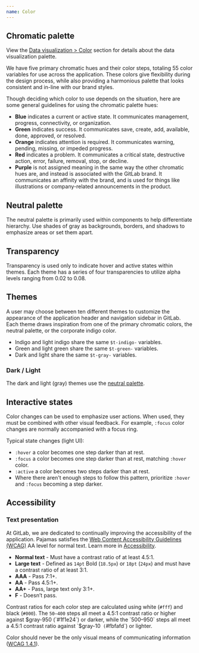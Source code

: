 ```yaml
---
name: Color
---
```


## Chromatic palette

<note>View the [Data visualization > Color](/data-visualization/color) section for details about the data visualization palette.</note>

We have five primary chromatic hues and their color steps, totaling 55 color variables for use across the application. These colors give flexibility during the design process, while also providing a harmonious palette that looks consistent and in-line with our brand styles.

Though deciding which color to use depends on the situation, here are some general guidelines for using the chromatic palette hues:

- **Blue** indicates a current or active state. It communicates management, progress, connectivity, or organization.
- **Green** indicates success. It communicates save, create, add, available, done, approved, or resolved.
- **Orange** indicates attention is required. It communicates warning, pending, missing, or impeded progress.
- **Red** indicates a problem. It communicates a critical state, destructive action, error, failure, removal, stop, or decline.
- **Purple** is not assigned meaning in the same way the other chromatic hues are, and instead is associated with the GitLab brand. It communicates an affinity with the brand, and is used for things like illustrations or company-related announcements in the product.

<div class="gl-display-grid gl-grid-template-columns-2 gl-gap-7 gl-mb-11">
  <color-palette
    class="md"
    background-class-prefix="c-background-"
    name="Blue"
    :shades="[
      {
        name: 'blue-50',
        code: '#e9f3fc',
      },
      {
        name: 'blue-100',
        code: '#cbe2f9',
      },
      {
        name: 'blue-200',
        code: '#9dc7f1',
      },
      {
        name: 'blue-300',
        code: '#63a6e9',
      },
      {
        name: 'blue-400',
        code: '#428fdc',
      },
      {
        name: 'blue-500',
        code: '#1f75cb',
        classes: ['color-priority', 'f-inverted']
      },
      {
        name: 'blue-600',
        code: '#1068bf',
        classes: ['f-inverted']
      },
      {
        name: 'blue-700',
        code: '#0b5cad',
        classes: ['f-inverted']
      },
      {
        name: 'blue-800',
        code: '#064787',
        classes: ['f-inverted']
      },
      {
        name: 'blue-900',
        code: '#033464',
        classes: ['f-inverted']
      },
      {
        name: 'blue-950',
        code: '#002850',
        classes: ['f-inverted']
      },
    ]"
    show-contrast-scores></color-palette>
  <color-palette
    class="md"
    background-class-prefix="c-background-"
    name="Green"
    :shades="[
      {
        name: 'green-50',
        code: '#ecf4ee',
      },
      {
        name: 'green-100',
        code: '#c3e6cd',
      },
      {
        name: 'green-200',
        code: '#91d4a8',
      },
      {
        name: 'green-300',
        code: '#52b87a',
      },
      {
        name: 'green-400',
        code: '#2da160',
      },
      {
        name: 'green-500',
        code: '#108548',
        classes: ['color-priority', 'f-inverted']
      },
      {
        name: 'green-600',
        code: '#217645',
        classes: ['f-inverted']
      },
      {
        name: 'green-700',
        code: '#24663b',
        classes: ['f-inverted']
      },
      {
        name: 'green-800',
        code: '#0d532a',
        classes: ['f-inverted']
      },
      {
        name: 'green-900',
        code: '#0a4020',
        classes: ['f-inverted']
      },
      {
        name: 'green-950',
        code: '#072b15',
        classes: ['f-inverted']
      },
    ]"
    show-contrast-scores></color-palette>
  <color-palette
    class="md"
    background-class-prefix="c-background-"
    name="Orange"
    :shades="[
      {
        name: 'orange-50',
        code: '#fdf1dd',
      },
      {
        name: 'orange-100',
        code: '#f5d9a8',
      },
      {
        name: 'orange-200',
        code: '#e9be74',
      },
      {
        name: 'orange-300',
        code: '#d99530',
      },
      {
        name: 'orange-400',
        code: '#c17d10',
      },
      {
        name: 'orange-500',
        code: '#ab6100',
        classes: ['color-priority', 'f-inverted']
      },
      {
        name: 'orange-600',
        code: '#9e5400',
        classes: ['f-inverted']
      },
      {
        name: 'orange-700',
        code: '#8f4700',
        classes: ['f-inverted']
      },
      {
        name: 'orange-800',
        code: '#703800',
        classes: ['f-inverted']
      },
      {
        name: 'orange-900',
        code: '#5c2900',
        classes: ['f-inverted']
      },
      {
        name: 'orange-950',
        code: '#421f00',
        classes: ['f-inverted']
      },
    ]"
    show-contrast-scores></color-palette>
  <color-palette
    class="md"
    background-class-prefix="c-background-"
    name="Red"
    :shades="[
      {
        name: 'red-50',
        code: '#fcf1ef',
      },
      {
        name: 'red-100',
        code: '#fdd4cd',
      },
      {
        name: 'red-200',
        code: '#fcb5aa',
      },
      {
        name: 'red-300',
        code: '#f57f6c',
      },
      {
        name: 'red-400',
        code: '#ec5941',
      },
      {
        name: 'red-500',
        code: '#dd2b0e',
        classes: ['color-priority', 'f-inverted']
      },
      {
        name: 'red-600',
        code: '#c91c00',
        classes: ['f-inverted']
      },
      {
        name: 'red-700',
        code: '#ae1800',
        classes: ['f-inverted']
      },
      {
        name: 'red-800',
        code: '#8d1300',
        classes: ['f-inverted']
      },
      {
        name: 'red-900',
        code: '#660e00',
        classes: ['f-inverted']
      },
      {
        name: 'red-950',
        code: '#4d0a00',
        classes: ['f-inverted']
      },
    ]"
    show-contrast-scores></color-palette>
  <color-palette
    class="md"
    background-class-prefix="c-background-"
    name="Purple"
    :shades="[
      {
        name: 'purple-50',
        code: '#f4f0ff',
      },
      {
        name: 'purple-100',
        code: '#e1d8f9',
      },
      {
        name: 'purple-200',
        code: '#cbbbf2',
      },
      {
        name: 'purple-300',
        code: '#ac93e6',
      },
      {
        name: 'purple-400',
        code: '#9475db',
      },
      {
        name: 'purple-500',
        code: '#7b58cf',
        classes: ['color-priority', 'f-inverted']
      },
      {
        name: 'purple-600',
        code: '#694cc0',
        classes: ['f-inverted']
      },
      {
        name: 'purple-700',
        code: '#5943b6',
        classes: ['f-inverted']
      },
      {
        name: 'purple-800',
        code: '#453894',
        classes: ['f-inverted']
      },
      {
        name: 'purple-900',
        code: '#2f2a6b',
        classes: ['f-inverted']
      },
      {
        name: 'purple-950',
        code: '#232150',
        classes: ['f-inverted']
      },
    ]"
    show-contrast-scores></color-palette>
</div>

<div class="gl-display-grid gl-grid-template-columns-2 gl-gap-7 gl-mb-11">
  <div class="md">

## Neutral palette

The neutral palette is primarily used within components to help differentiate hierarchy. Use shades of gray as backgrounds, borders, and shadows to emphasize areas or set them apart.

<color-palette
    background-class-prefix="c-background-"
    :shades="[
      {
        name: 'white',
        code: '#ffffff',
      },
      {
        name: 'gray-10',
        code: '#fbfafd',
      },
      {
        name: 'gray-50',
        code: '#ececef',
      },
      {
        name: 'gray-100',
        code: '#dcdcde',
      },
      {
        name: 'gray-200',
        code: '#bfbfc3',
      },
      {
        name: 'gray-300',
        code: '#a4a3a8',
      },
      {
        name: 'gray-400',
        code: '#89888d',
      },
      {
        name: 'gray-500',
        code: '#737278',
        classes: ['f-inverted']
      },
      {
        name: 'gray-600',
        code: '#626168',
        classes: ['f-inverted']
      },
      {
        name: 'gray-700',
        code: '#535158',
        classes: ['f-inverted']
      },
      {
        name: 'gray-800',
        code: '#434248',
        classes: ['f-inverted']
      },
      {
        name: 'gray-900',
        code: '#333238',
        classes: ['f-inverted']
      },
      {
        name: 'gray-950',
        code: '#1f1e24',
        classes: ['f-inverted']
      },
      {
        name: 'black',
        code: '#000000',
        classes: ['f-inverted']
      },
    ]"
    show-contrast-scores></color-palette>

  </div>

  <div class="md">

## Transparency

Transparency is used only to indicate hover and active states within themes. Each theme has a series of four transparencies to utilize alpha levels ranging from 0.02 to 0.08.

<color-palette
    :shades="[
      {
        name: 't-gray-a-02',
        code: 'rgba($gray-950, 0.02)',
      },
      {
        name: 't-gray-a-04',
        code: 'rgba($gray-950, 0.04)',
      },
      {
        name: 't-gray-a-06',
        code: 'rgba($gray-950, 0.06)',
      },
      {
        name: 't-gray-a-08',
        code: 'rgba($gray-950, 0.08)',
      },
      {
        name: 't-gray-a-16',
        code: 'rgba($gray-950, 0.16)',
      },
      {
        name: 't-gray-a-24',
        code: 'rgba($gray-950, 0.24)',
      },
    ]"></color-palette>

  </div>
</div>

## Themes

A user may choose between ten different themes to customize the appearance of the application header and navigation sidebar in GitLab. Each theme draws inspiration from one of the primary chromatic colors, the neutral palette, or the corporate indigo color.

- Indigo and light indigo share the same `$t-indigo-` variables.
- Green and light green share the same `$t-green-` variables.
- Dark and light share the same `$t-gray-` variables.

<div class="gl-display-grid gl-grid-template-columns-4 gl-gap-7 gl-mb-6">
  <color-palette
    name="Indigo / Light indigo"
    class="md"
    :shades="[
      {
        name: 't-indigo-50',
        code: '#f1f1ff',
      },
      {
        name: 't-indigo-100',
        code: '#dbdbf8',
      },
      {
        name: 't-indigo-200',
        code: '#c7c7f2',
      },
      {
        name: 't-indigo-300',
        code: '#a2a2e6',
      },
      {
        name: 't-indigo-400',
        code: '#8181d7',
      },
      {
        name: 't-indigo-500',
        code: '#6666c4',
        classes: ['f-inverted']
      },
      {
        name: 't-indigo-600',
        code: '#5252b5',
        classes: ['f-inverted']
      },
      {
        name: 't-indigo-700',
        code: '#41419f',
        classes: ['f-inverted']
      },
      {
        name: 't-indigo-800',
        code: '#303083',
        classes: ['f-inverted']
      },
      {
        name: 't-indigo-900',
        code: '#222261',
        classes: ['f-inverted']
      },
      {
        name: 't-indigo-950',
        code: '#14143d',
        classes: ['f-inverted']
      },
    ]"></color-palette>
  <color-palette
    name="Blue"
    class="md"
    :shades="[
      {
        name: 't-blue-50',
        code: '#cdd8e3',
      },
      {
        name: 't-blue-100',
        code: '#b9cadc',
      },
      {
        name: 't-blue-200',
        code: '#a6bdd5',
      },
      {
        name: 't-blue-300',
        code: '#81a5c9',
      },
      {
        name: 't-blue-400',
        code: '#628eb9',
      },
      {
        name: 't-blue-500',
        code: '#4977a5',
        classes: ['f-inverted']
      },
      {
        name: 't-blue-600',
        code: '#346596',
        classes: ['f-inverted']
      },
      {
        name: 't-blue-700',
        code: '#235180',
        classes: ['f-inverted']
      },
      {
        name: 't-blue-800',
        code: '#153c63',
        classes: ['f-inverted']
      },
      {
        name: 't-blue-900',
        code: '#0b2640',
        classes: ['f-inverted']
      },
      {
        name: 't-blue-950',
        code: '#04101c',
        classes: ['f-inverted']
      },
    ]"></color-palette>
  <color-palette
    name="Light blue"
    class="md"
    :shades="[
      {
        name: 't-light-blue-50',
        code: '#dde6ee',
      },
      {
        name: 't-light-blue-100',
        code: '#c1d4e6',
      },
      {
        name: 't-light-blue-200',
        code: '#a0bedc',
      },
      {
        name: 't-light-blue-300',
        code: '#74a3d3',
      },
      {
        name: 't-light-blue-400',
        code: '#4f8bc7',
      },
      {
        name: 't-light-blue-500',
        code: '#3476b9',
        classes: ['f-inverted']
      },
      {
        name: 't-light-blue-600',
        code: '#2268ae',
        classes: ['f-inverted']
      },
      {
        name: 't-light-blue-700',
        code: '#145aa1',
        classes: ['f-inverted']
      },
      {
        name: 't-light-blue-800',
        code: '#0e4d8d',
        classes: ['f-inverted']
      },
      {
        name: 't-light-blue-900',
        code: '#0c4277',
        classes: ['f-inverted']
      },
      {
        name: 't-light-blue-950',
        code: '#0a3764',
        classes: ['f-inverted']
      },
    ]"></color-palette>
  <color-palette
    name="Green / Light green"
    class="md"
    :shades="[
      {
        name: 't-green-50',
        code: '#dde9de',
      },
      {
        name: 't-green-100',
        code: '#b1d6b5',
      },
      {
        name: 't-green-200',
        code: '#8cc497',
      },
      {
        name: 't-green-300',
        code: '#69af7d',
      },
      {
        name: 't-green-400',
        code: '#499767',
      },
      {
        name: 't-green-500',
        code: '#308258',
        classes: ['f-inverted']
      },
      {
        name: 't-green-600',
        code: '#25744c',
        classes: ['f-inverted']
      },
      {
        name: 't-green-700',
        code: '#1b653f',
        classes: ['f-inverted']
      },
      {
        name: 't-green-800',
        code: '#155635',
        classes: ['f-inverted']
      },
      {
        name: 't-green-900',
        code: '#0e4328',
        classes: ['f-inverted']
      },
      {
        name: 't-green-950',
        code: '#052e19',
        classes: ['f-inverted']
      },
    ]"></color-palette>
  <color-palette
    name="Red"
    class="md"
    :shades="[
      {
        name: 't-red-50',
        code: '#f4e9e7',
      },
      {
        name: 't-red-100',
        code: '#ecd3d0',
      },
      {
        name: 't-red-200',
        code: '#e3bab5',
      },
      {
        name: 't-red-300',
        code: '#d59086',
      },
      {
        name: 't-red-400',
        code: '#c66e60',
      },
      {
        name: 't-red-500',
        code: '#ad4a3b',
        classes: ['f-inverted']
      },
      {
        name: 't-red-600',
        code: '#a13322',
        classes: ['f-inverted']
      },
      {
        name: 't-red-700',
        code: '#8f2110',
        classes: ['f-inverted']
      },
      {
        name: 't-red-800',
        code: '#761405',
        classes: ['f-inverted']
      },
      {
        name: 't-red-900',
        code: '#580d02',
        classes: ['f-inverted']
      },
      {
        name: 't-red-950',
        code: '#380700',
        classes: ['f-inverted']
      },
    ]"></color-palette>
  <color-palette
    name="Light red"
    class="md"
    :shades="[
      {
        name: 't-light-red-50',
        code: '#faf2f1',
      },
      {
        name: 't-light-red-100',
        code: '#f6d9d5',
      },
      {
        name: 't-light-red-200',
        code: '#ebada2',
      },
      {
        name: 't-light-red-300',
        code: '#e07f6f',
      },
      {
        name: 't-light-red-400',
        code: '#d36250',
      },
      {
        name: 't-light-red-500',
        code: '#c24b38',
        classes: ['f-inverted']
      },
      {
        name: 't-light-red-600',
        code: '#b53a26',
        classes: ['f-inverted']
      },
      {
        name: 't-light-red-700',
        code: '#a02e1c',
        classes: ['f-inverted']
      },
      {
        name: 't-light-red-800',
        code: '#8b2212',
        classes: ['f-inverted']
      },
      {
        name: 't-light-red-900',
        code: '#751709',
        classes: ['f-inverted']
      },
      {
        name: 't-light-red-950',
        code: '#5c1105',
        classes: ['f-inverted']
      },
    ]"></color-palette>
  <div class="md">
    <h3>Dark / Light</h3>
    <p>The dark and light (gray) themes use the <a href="#neutral-palette">neutral palette</a>.</p>
  </div>
</div>

## Interactive states

Color changes can be used to emphasize user actions. When used, they must be combined with other visual feedback. For example, `:focus` color changes are normally accompanied with a focus ring.

Typical state changes (light UI):

- `:hover` a color becomes one step darker than at rest.
- `:focus` a color becomes one step darker than at rest, matching `:hover` color.
- `:active` a color becomes two steps darker than at rest.
- Where there aren't enough steps to follow this pattern, prioritize `:hover` and `:focus` becoming a step darker.

<figure-img alt="Example button state color changes" label="Interactive color state example" src="/img/color-interactive.svg">
  <template #caption>
    A primary confirm button example with a <code>$blue-500</code> fill at rest (1), a <code>$blue-600</code> fill for hover and focus (2, 3), and a <code>$blue-700</code> fill when active (4). The color changes are combined with other visual feedback (cursor, focus ring) to communicate information about the interactive state.
  </template>
</figure-img>

## Accessibility

### Text presentation

At GitLab, we are dedicated to continually improving the accessibility of the application. Pajamas satisfies the [Web Content Accessibility Guidelines (WCAG)](https://www.w3.org/TR/2008/REC-WCAG20-20081211/#visual-audio-contrast-contrast) AA level for normal text. Learn more in [Accessibility](/accessibility/a11y).

- **Normal text** - Must have a contrast ratio of at least 4.5:1.
- **Large text** - Defined as `14pt` Bold (`18.5px`) or `18pt` (`24px`) and must have a contrast ratio of at least 3:1.
- **AAA** - Pass 7:1+.
- **AA** - Pass 4.5:1+.
- **AA+** - Pass, large text only 3:1+.
- **F** - Doesn’t pass.

Contrast ratios for each color step are calculated using white (`#fff`) and black (`#000`). The `50–400` steps all meet a 4.5:1 contrast ratio or higher against $gray-950 (`#1f1e24`) or darker, while the `500–950` steps all meet a 4.5:1 contrast ratio against `$gray-10` (`#fbfafd`) or lighter.

Color should never be the only visual means of communicating information ([WCAG 1.4.1](https://www.w3.org/WAI/WCAG21/Understanding/use-of-color)).
